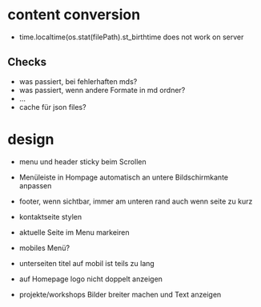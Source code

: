 # content conversion
* time.localtime(os.stat(filePath).st_birthtime does not work on server

## Checks
* was passiert, bei fehlerhaften mds?
* was passiert, wenn andere Formate in md ordner?
* ...
* cache für json files?

# design
* menu und header sticky beim Scrollen
* Menüleiste in Hompage automatisch an untere Bildschirmkante anpassen
* footer, wenn sichtbar, immer am unteren rand auch wenn seite zu kurz
* kontaktseite stylen
* aktuelle Seite im Menu markeiren
* mobiles Menü?


* unterseiten titel auf mobil ist teils zu lang
* auf Homepage logo nicht doppelt anzeigen
* projekte/workshops Bilder breiter machen und Text anzeigen




